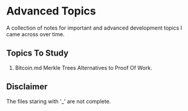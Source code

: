 # Advanced Topics
A collection of notes for important and advanced development topics I came across over time.

## Topics To Study

1. Bitcoin.md
Merkle Trees
Alternatives to Proof Of Work.


## Disclaimer

The files staring with '_' are not complete.